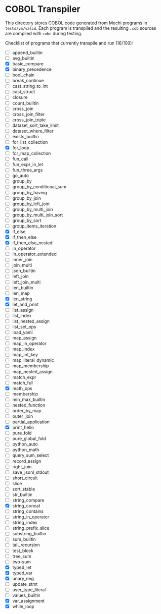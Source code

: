 # COBOL Transpiler

This directory stores COBOL code generated from Mochi programs in `tests/vm/valid`.
Each program is transpiled and the resulting `.cob` sources are compiled with `cobc` during testing.

Checklist of programs that currently transpile and run (16/100):

- [ ] append_builtin
- [ ] avg_builtin
- [x] basic_compare
- [x] binary_precedence
- [ ] bool_chain
- [ ] break_continue
- [ ] cast_string_to_int
- [ ] cast_struct
- [ ] closure
- [ ] count_builtin
- [ ] cross_join
- [ ] cross_join_filter
- [ ] cross_join_triple
- [ ] dataset_sort_take_limit
- [ ] dataset_where_filter
- [ ] exists_builtin
- [ ] for_list_collection
- [x] for_loop
- [ ] for_map_collection
- [ ] fun_call
- [ ] fun_expr_in_let
- [ ] fun_three_args
- [ ] go_auto
- [ ] group_by
- [ ] group_by_conditional_sum
- [ ] group_by_having
- [ ] group_by_join
- [ ] group_by_left_join
- [ ] group_by_multi_join
- [ ] group_by_multi_join_sort
- [ ] group_by_sort
- [ ] group_items_iteration
- [x] if_else
- [x] if_then_else
- [x] if_then_else_nested
- [ ] in_operator
- [ ] in_operator_extended
- [ ] inner_join
- [ ] join_multi
- [ ] json_builtin
- [ ] left_join
- [ ] left_join_multi
- [ ] len_builtin
- [ ] len_map
 - [x] len_string
- [x] let_and_print
- [ ] list_assign
- [ ] list_index
- [ ] list_nested_assign
- [ ] list_set_ops
- [ ] load_yaml
- [ ] map_assign
- [ ] map_in_operator
- [ ] map_index
- [ ] map_int_key
- [ ] map_literal_dynamic
- [ ] map_membership
- [ ] map_nested_assign
- [ ] match_expr
- [ ] match_full
- [x] math_ops
- [ ] membership
- [ ] min_max_builtin
- [ ] nested_function
- [ ] order_by_map
- [ ] outer_join
- [ ] partial_application
- [x] print_hello
- [ ] pure_fold
- [ ] pure_global_fold
- [ ] python_auto
- [ ] python_math
- [ ] query_sum_select
- [ ] record_assign
- [ ] right_join
- [ ] save_jsonl_stdout
- [ ] short_circuit
- [ ] slice
- [ ] sort_stable
- [ ] str_builtin
- [ ] string_compare
- [x] string_concat
- [ ] string_contains
- [ ] string_in_operator
- [ ] string_index
- [ ] string_prefix_slice
- [ ] substring_builtin
- [ ] sum_builtin
- [ ] tail_recursion
- [ ] test_block
- [ ] tree_sum
- [ ] two-sum
- [x] typed_let
- [x] typed_var
- [x] unary_neg
- [ ] update_stmt
- [ ] user_type_literal
- [ ] values_builtin
- [x] var_assignment
- [x] while_loop
